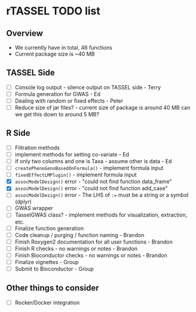 # rTASSEL TODO list

## Overview
* We currently have in total, 46 functions
* Current package size is ~40 MB

## TASSEL Side
- [ ] Console log output - silence output on TASSEL side - Terry
- [ ] Formula generation for GWAS - Ed 
- [ ] Dealing with random or fixed effects - Peter
- [ ] Reduce size of jar files? - current size of package is around 40 MB
      can we get this down to around 5 MB?

## R Side
- [ ] Filtration methods
- [ ] implement methods for setting co-variate - Ed
- [ ] if only two columns and one is Taxa - assume other is data - Ed
- [ ] `createPhenoGenoBasedOnFormula()` - implement formula input
- [ ] `fixedEffectLMPlugin()` - implement formula input
- [x] `assocModelDesign()` error - "could not find function data_frame"
- [x] `assocModelDesign()` error - "could not find function add_case"
- [ ] `assocModelDesign()` error - The LHS of `:=` must be a string or a symbol (dplyr)
- [ ] GWAS wrapper
- [ ] TasselGWAS class? - implement methods for visualization, extraction, etc.
- [ ] Finalize function generation
- [ ] Code cleanup / purging / function naming - Brandon
- [ ] Finish Roxygen2 documentation for all user functions - Brandon
- [ ] Finish R checks - no warnings or notes - Brandon
- [ ] Finish Bioconductor checks - no warnings or notes - Brandon
- [ ] Finalize vignettes - Group
- [ ] Submit to Bioconductor - Group

## Other things to consider
- [ ] Rocker/Docker integration
